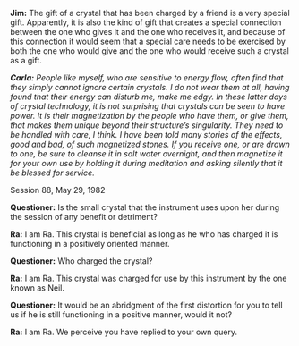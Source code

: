 <p><strong>Jim:</strong> The gift of a crystal that has been charged by a friend is a very special gift. Apparently, it is also the kind of gift that creates a special connection between the one who gives it and the one who receives it, and because of this connection it would seem that a special care needs to be exercised by both the one who would give and the one who would receive such a crystal as a gift.</p>
<p><strong><em>Carla:</em></strong><em> People like myself, who are sensitive to energy flow, often find that they simply cannot ignore certain crystals. I do not wear them at all, having found that their energy can disturb me, make me edgy. In these latter days of crystal technology, it is not surprising that crystals can be seen to have power. It is their magnetization by the people who have them, or give them, that makes them unique beyond their structure’s singularity. They need to be handled with care, I think. I have been told many stories of the effects, good and bad, of such magnetized stones. If you receive one, or are drawn to one, be sure to cleanse it in salt water overnight, and then magnetize it for your own use by holding it during meditation and asking silently that it be blessed for service.</em></p>
<p class="transcript-sub-title">Session 88, May 29, 1982</p>
<p><strong>Questioner:</strong> Is the small crystal that the instrument uses upon her during the session of any benefit or detriment?</p>
<p><strong>Ra:</strong> I am Ra. This crystal is beneficial as long as he who has charged it is functioning in a positively oriented manner.</p>
<p><strong>Questioner:</strong> Who charged the crystal?</p>
<p><strong>Ra:</strong> I am Ra. This crystal was charged for use by this instrument by the one known as Neil.</p>
<p><strong>Questioner:</strong> It would be an abridgment of the first distortion for you to tell us if he is still functioning in a positive manner, would it not?</p>
<p><strong>Ra:</strong> I am Ra. We perceive you have replied to your own query.</p>